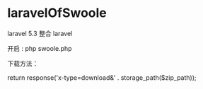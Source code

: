 # laravelOfSwoole
laravel  5.3 整合 laravel

开启 :
php swoole.php

下载方法：

return response('x-type=download&' . storage_path($zip_path));
